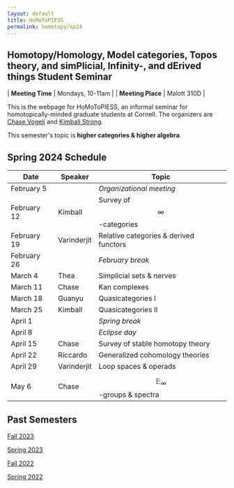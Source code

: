 ```yaml
---
layout: default
title: HoMoToPIESS
permalink: homotopy/sp24
---
```

## **Ho**motopy/**Ho**mology, **Mo**del categories, **To**pos theory, and sim**P**licial, **I**nfinity-, and d**E**rived things **S**tudent **S**eminar

| __Meeting Time__ | Mondays, 10-11am |
| __Meeting Place__ | Malott 310D |

This is the webpage for HoMoToPIESS, an informal seminar for homotopically-minded graduate students at Cornell. The organizers are [Chase Vogeli](https://chasevoge.li/) and [Kimball Strong](https://e.math.cornell.edu/people/Kimball_Strong/).

This semester's topic is __higher categories & higher algebra__.

## Spring 2024 Schedule

| Date | Speaker | Topic |
| --- | --- | --- |
| February 5  |  | *Organizational meeting* |
| February 12 | Kimball | Survey of $$\infty$$-categories |
| February 19 | Varinderjit | Relative categories & derived functors |
| February 26 | | *February break* |
| March 4 | Thea | Simplicial sets & nerves |
| March 11 | Chase | Kan complexes |
| March 18 | Guanyu | Quasicategories I |
| March 25 | Kimball | Quasicategories II |
| April 1 | | *Spring break* |
| April 8 | | *Eclipse day* |
| April 15 | Chase | Survey of stable homotopy theory |
| April 22 | Riccardo | Generalized cohomology theories |
| April 29 | Varinderjit | Loop spaces & operads |
| May 6 | Chase | $$\mathbb{E}_\infty$$-groups & spectra |

## Past Semesters

[Fall 2023](fa23.html)

[Spring 2023](sp23.html)

[Fall 2022](fa22.html)

[Spring 2022](sp22.html)
